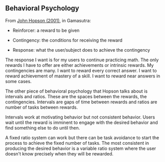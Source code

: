 ## Behavioral Psychology

From [John Hopson (2001)](https://www.gamedeveloper.com/design/behavioral-game-design),
in Gamasutra:

* Reinforcer: a reward to be given

* Contingency: the conditions for receiving the reward

* Response: what the user/subject does to achieve the contingency

The response I want is for my users to continue practicing math. The only rewards I have to offer are either achievements or intrinsic rewards. My contingencies are many. I want to reward every correct answer. I want to reward achievement of mastery of a skill. I want to reward near answers in some cases.

The other piece of behavioral psychology that Hopson talks about is intervals and ratios. These are the spaces between the rewards, the contingencies. Intervals are gaps of time between rewards and ratios are number of tasks between rewards.

Intervals work at motivating behavior but not consistent behavior. Users wait until the reward is imminent to engage with the desired behavior and find something else to do until then.

A fixed ratio system can work but there can be task avoidance to start the process to achieve the fixed number of tasks. The most consistent in producing the desired behavior is a variable ratio system where the user doesn't know precisely when they will be rewarded.
